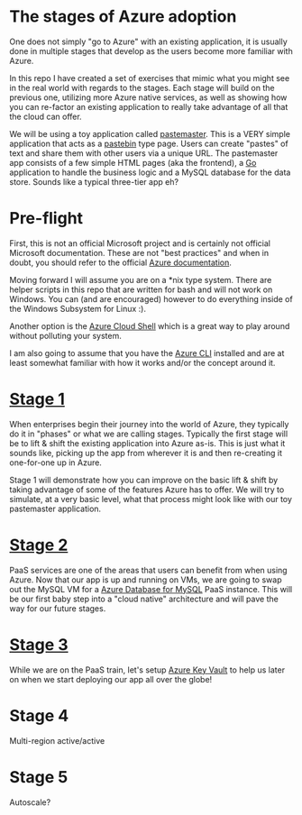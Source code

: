 # The stages of Azure adoption


One does not simply "go to Azure" with an existing application, it is usually 
done in multiple stages that develop as the users become more familiar with Azure.


In this repo I have created a set of exercises that mimic what you
might see in the real world with regards to the stages. Each stage will build on the
previous one, utilizing more Azure native services, as well as showing how you can
re-factor an existing application to really take advantage of all that the cloud
can offer.


We will be using a toy application called [pastemaster](https://github.com/esell/pastemaster). This is a VERY simple application that acts as a [pastebin](pastebin.com) type page. 
Users can create "pastes" of text and share them with
other users via a unique URL. The pastemaster app consists of a few simple HTML pages (aka
the frontend), a [Go](https://golang.org) application to handle the business logic and a MySQL database for the data store. Sounds like a typical three-tier app eh?


# Pre-flight

First, this is not an official Microsoft project and is certainly not official
Microsoft documentation. These are not "best practices" and when in doubt, you
should refer to the official [Azure documentation](https://docs.microsoft.com/en-us/azure/). 


Moving forward I will assume you are on a *nix type system. There are helper scripts
in this repo that are written for bash and will not work on Windows. You can (and are
encouraged) however to do everything inside of the Windows Subsystem for Linux :).

Another option is the [Azure Cloud Shell](https://docs.microsoft.com/en-us/azure/cloud-shell/overview) 
which is a great way to play around without polluting your system.

I am also going to assume that you have the [Azure CLI](https://docs.microsoft.com/en-us/cli/azure) 
installed and are at least somewhat familiar with how it works and/or the concept around it.


# [Stage 1](stage1/README.md)


When enterprises begin their journey into the world of Azure, they typically do it
in "phases" or what we are calling stages. Typically the first stage will be
to lift & shift the existing application into Azure as-is. This is just what it sounds like,
picking up the app from wherever it is and then re-creating it one-for-one up in Azure.


Stage 1 will demonstrate how you can improve on the basic lift & shift by taking advantage
of some of the features Azure has to offer. We will try to simulate, at a very basic level,
what that process might look like with our toy pastemaster application.



# [Stage 2](stage2/README.md)

PaaS services are one of the areas that users can benefit from when using Azure. Now that
our app is up and running on VMs, we are going to swap out the MySQL VM for 
a [Azure Database for MySQL](https://docs.microsoft.com/en-us/azure/mysql/) PaaS instance. 
This will be our first baby step into a "cloud native" architecture and will
pave the way for our future stages.


# [Stage 3](stage3/README.md)

While we are on the PaaS train, let's setup [Azure Key Vault](https://docs.microsoft.com/en-us/azure/key-vault/) 
to help us later on when we start deploying our app all over the globe!


# Stage 4

Multi-region active/active

# Stage 5

Autoscale?
